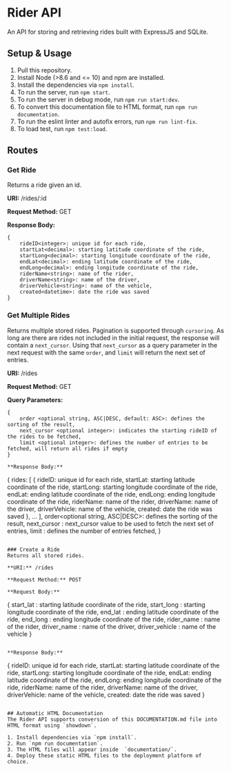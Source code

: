 # Rider API
An API for storing and retrieving rides built with ExpressJS and SQLite.

## Setup & Usage
1. Pull this repository.
2. Install Node (>8.6 and <= 10) and npm are installed.
3. Install the dependencies via `npm install`.
4. To run the server, run `npm start`.
5. To run the server in debug mode, run `npm run start:dev`.
6. To convert this documentation file to HTML format, run `npm run documentation`.
7. To run the eslint linter and autofix errors, run `npm run lint-fix`.
8. To load test, run `npm test:load`.

## Routes
### Get Ride
Returns a ride given an id.

**URI:** /rides/:id

**Request Method:** GET

**Response Body:**
```
{
    rideID<integer>: unique id for each ride,
    startLat<decimal>: starting latitude coordinate of the ride,
    startLong<decimal>: starting longitude coordinate of the ride,
    endLat<decimal>: ending latitude coordinate of the ride,
    endLong<decimal>: ending longitude coordinate of the ride,
    riderName<string>: name of the rider,
    driverName<string>: name of the driver,
    driverVehicle<string>: name of the vehicle,
    created<datetime>: date the ride was saved
}
```

### Get Multiple Rides
Returns multiple stored rides. Pagination is supported through `cursoring`. As long are there are rides not included in the initial request, the response will contain a `next_cursor`. Using that `next_cursor` as a query parameter in the next request with the same `order`, and `limit` will return the next set of entries.

**URI:** /rides

**Request Method:** GET

**Query Parameters:**
```
{
    order <optional string, ASC|DESC, default: ASC>: defines the sorting of the result,
    next_cursor <optional integer>: indicates the starting rideID of the rides to be fetched,
    limit <optional integer>: defines the number of entries to be fetched, will return all rides if empty
}

**Response Body:**
```
{
    rides<list>: [
        {
            rideID<integer>: unique id for each ride,
            startLat<decimal>: starting latitude coordinate of the ride,
            startLong<decimal>: starting longitude coordinate of the ride,
            endLat<decimal>: ending latitude coordinate of the ride,
            endLong<decimal>: ending longitude coordinate of the ride,
            riderName<string>: name of the rider,
            driverName<string>: name of the driver,
            driverVehicle<string>: name of the vehicle,
            created<datetime>: date the ride was saved
        },
        ...
    ],
    order<optional string, ASC|DESC>: defines the sorting of the result,
    next_cursor <optional integer>: next_cursor value to be used to fetch the next set of entries,
    limit <optional integer>: defines the number of entries fetched, 
}
```

### Create a Ride
Returns all stored rides.

**URI:** /rides

**Request Method:** POST

**Request Body:**
```
{
    start_lat <decimal>: starting latitude coordinate of the ride,
    start_long <decimal>: starting longitude coordinate of the ride,
    end_lat <decimal>: ending latitude coordinate of the ride,
    end_long <decimal>: ending longitude coordinate of the ride,
    rider_name <string>: name of the rider,
    driver_name <string>: name of the driver,
    driver_vehicle <string>: name of the vehicle
}
```

**Response Body:**
```
{
    rideID<integer>: unique id for each ride,
    startLat<decimal>: starting latitude coordinate of the ride,
    startLong<decimal>: starting longitude coordinate of the ride,
    endLat<decimal>: ending latitude coordinate of the ride,
    endLong<decimal>: ending longitude coordinate of the ride,
    riderName<string>: name of the rider,
    driverName<string>: name of the driver,
    driverVehicle<string>: name of the vehicle,
    created<datetime>: date the ride was saved
}
```

## Automatic HTML Documentation
The Rider API supports conversion of this DOCUMENTATION.md file into HTML format using `showdown`.

1. Install dependencies via `npm install`.
2. Run `npm run documentation`.
3. The HTML files will appear inside  `documentation/`.
4. Deploy these static HTML files to the deployment platform of choice.
